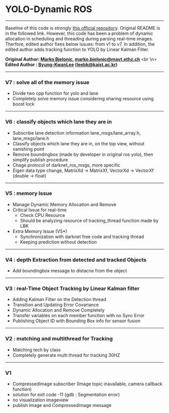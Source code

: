 # YOLO-Dynamic ROS
___
Baseline of this code is strongly [this official repository](https://github.com/leggedrobotics/darknet_ros). Original README is in the followed link. However, this code has been a problem of dynamic allocation in scheduling and threading during parsing real-time images. Therfore, edited author fixes below issues: from v1 to v7. In addition, the edited author adds tracking function to YOLO by Linear Kalman Filter.

  **Original Author: [Marko Bjelonic](https://sites.google.com/site/bjelonicmarko/), marko.bjelonic@mavt.ethz.ch** <br \n>
  **Edited Author : [Byung-KwanLee](https://scholar.google.co.kr/citations?user=rl0JXCQAAAAJ&hl=en) (leebk@kaist.ac.kr)**
___

### V7 : solve all of the memory issue
- Divide two cpp function for yolo and lane
- Completely solve memory issue considering sharing resource using boost lock
___
### V6 : classify objects which lane they are in
- Subscribe lane detection information lane_msgs/lane_array.h, lane_msgs/lane.h
- Classify objects which lane they are in, on the top view, without vanishing point
- Remove boundingbox (made by developer in original ros yolo), then simplify publish procedure
- Chage protocol of darknet_ros_msgs, more specific
- Eigen data type change, MatrixXd -> MatrixXf, VectorXd -> VectorXf (double -> float)
___
### V5 : memory Issue
- Manage Dynamic Memory Allocation and Remove
- Critical Issue for real-time
    - Check CPU Resource
    - Should be analyzing resource of tracking_thread function made by LBK
- Extra Memory Issue (V5*)
    + Synchronization with darknet free code and tracking thread
    + Keeping prediction without detection
___

### V4 : depth Extraction from detected and tracked Objects
- Add boundingbox message to distacne from the object
___
### V3 : real-Time Object Tracking by Linear Kalman filter
- Adding Kalman Filter on the Detection thread
- Transition and Updating Error Covariance
- Dynamic Allocation and Remove Completely
- Transfer variables on each member function with no Sync Error
- Publishing Object ID with Bounding Box info for sensor fusion
___

### V2 : matching and multithread for Tracking
- Matching tech by class
- Completely generate multi thread for tracking 30HZ
___
### V1
- CompressedImage subscriber (Image topic inavailable, camera callback function)
- solution for exit code -11 (gdb : Segmentation error)
- no visualization imageview
- publish Image and CompressedImage message
